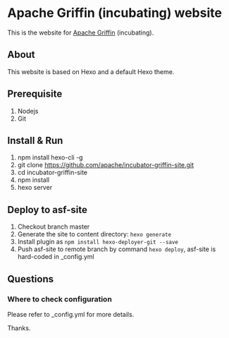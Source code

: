# Apache Griffin (incubating) website

This is the website for [Apache Griffin](	http://griffin.incubator.apache.org/) (incubating).

## About
This website is based on Hexo and a default Hexo theme.

## Prerequisite
1. Nodejs
2. Git


## Install & Run
1. npm install hexo-cli -g
2. git clone https://github.com/apache/incubator-griffin-site.git
3. cd incubator-griffin-site
4. npm install
5. hexo server


## Deploy to asf-site
1. Checkout branch master
2. Generate the site to content directory: `hexo generate`
3. Install plugin as `npm install hexo-deployer-git --save`
4. Push asf-site to remote branch by command `hexo deploy`, asf-site is hard-coded in _config.yml

## Questions

### Where to check configuration

Please refer to _config.yml for more details.

Thanks.

